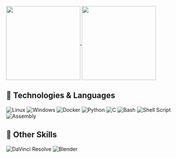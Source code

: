 

<a href="https://github.com/Olikere/github-readme-stats">
  <img height=200 align="center" src="https://github-readme-stats.vercel.app/api?username=Olikere&theme=shadow_red" />
</a>
<a href="https://github.com/Olikere/convoychat">
  <img height=200 align="center" src="https://github-readme-stats.vercel.app/api/top-langs?username=Olikere&layout=compact&langs_count=8&card_width=320&theme=shadow_red" />
</a>

##

## 🚀 Technologies & Languages

![Linux](https://img.shields.io/badge/Linux-FCC624?style=for-the-badge&logo=linux&logoColor=black)
![Windows](https://img.shields.io/badge/Windows-0078D6?style=for-the-badge&logo=windows&logoColor=white)
![Docker](https://img.shields.io/badge/Docker-2496ED?style=for-the-badge&logo=docker&logoColor=white)
![Python](https://img.shields.io/badge/Python-3776AB?style=for-the-badge&logo=python&logoColor=white)
![C](https://img.shields.io/badge/C-A8B9CC?style=for-the-badge&logo=c&logoColor=black)
![Bash](https://img.shields.io/badge/Bash-4EAA25?style=for-the-badge&logo=gnu-bash&logoColor=white)
![Shell Script](https://img.shields.io/badge/Shell_Script-121011?style=for-the-badge&logo=gnu-bash&logoColor=white)
![Assembly](https://img.shields.io/badge/Assembly-525252?style=for-the-badge)

##

## 🎨 Other Skills  

![DaVinci Resolve](https://img.shields.io/badge/DaVinci_Resolve-FECE00?style=for-the-badge&logo=davinci-resolve&logoColor=black)
![Blender](https://img.shields.io/badge/Blender-F5792A?style=for-the-badge&logo=blender&logoColor=white)
